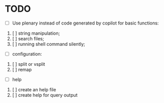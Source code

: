 # TODO

- [ ] Use plenary instead of code generated by copilot for basic functions:
1. [ ] string manipulation;
2. [ ] search files;
3. [ ] running shell command silently;
- [ ] configuration:
1. [ ] split or vsplit
2. [ ] remap
- [ ] help
1. [ ] create an help file
2. [ ] create help for query output
